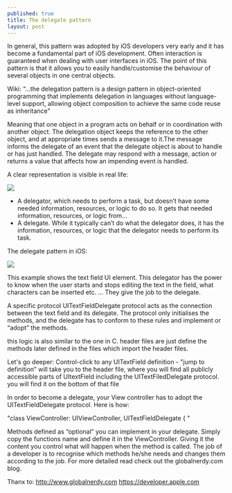 ```yaml
---
published: true
title: The delegate pattern
layout: post
---
```

In general, this pattern was adopted by iOS developers very early and it has become a fundamental part of iOS development. Often interaction is guaranteed when dealing with user interfaces in iOS. The point of this pattern is that it allows you to easily handle/customise the behaviour of several objects in one central objects.

Wiki:
“…the delegation pattern is a design pattern in object-oriented programming that implements delegation in languages without language-level support, allowing object composition to achieve the same code reuse as inheritance"

Meaning that one object in a program acts on behalf or in coordination with another object. The delegation object keeps the reference to the other object, and at appropriate times sends a message to it.The message informs the delegate of an event that the delegate object is about to handle or has just handled. The delegate may respond with a message, action or returns a value that affects how an impending event is handled.

A clear representation is visible in real life:

![](https://dl.dropboxusercontent.com/s/ukc8s1impxcspuf/delegate_protocol_1_export-1357-1000.jpg)

- A delegator, which needs to perform a task, but doesn’t have some needed information, resources, or logic to do so. It gets that needed information, resources, or logic from…
- A delegate. While it typically can’t do what the delegator does, it has the information, resources, or logic that the delegator needs to perform its task.

The delegate pattern in iOS:

![](https://dl.dropboxusercontent.com/s/6qypx1b7lexdxxv/delegate_protocol_2_export-1659-1000.jpg)

This example shows the text field UI element. This delegator has the power to know when the user starts and stops editing the text in the field, what characters can be inserted etc. … They give the job to the delegate. 

A specific protocol UITextFieldDelegate protocol acts as the connection between the text field and its delegate. The protocol only initialises the methods, and the delegate has to conform to these rules and implement or “adopt” the methods. 

this logic is also similar to the one in C. header files are just define the methods later defined in the files which import the header files. 


Let's go deeper: 
Control-click to any UITextField definition - "jump to definition” will take you to the header file, where you will find all publicly accessible parts of UItextField including the UITextFiledDelegate protocol. you will find it on the bottom of that file 

In order to become a delegate, your View controller has to adopt the UITextFieldDelegate protocol. Here is how: 

"class ViewController: UIViewController, UITextFieldDelegate { "



Methods defined as “optional” you can implement in your delegate. Simply copy the functions name and define it in the ViewController. Giving it the content you control what will happen when the method is called. 
The job of a developer is to recognise which methods he/she needs and changes them according to the job. For more detailed read check out the globalnerdy.com blog. 


Thanx to: 
http://www.globalnerdy.com
https://developer.apple.com